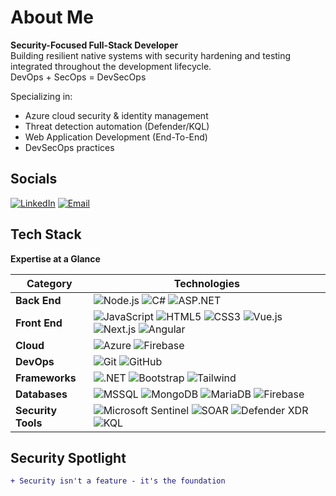 # About Me
**Security-Focused Full-Stack Developer**  
Building resilient native systems with security hardening and testing integrated throughout the development lifecycle.  
DevOps + SecOps = DevSecOps

Specializing in:  
  - Azure cloud security & identity management  
  - Threat detection automation (Defender/KQL)  
  - Web Application Development (End-To-End)  
  - DevSecOps practices

## Socials
[![LinkedIn](https://img.shields.io/badge/LinkedIn-Connect-%230077B5?logo=linkedin)](https://linkedin.com/in/mihlali-8934528-mabovula) 
[![Email](https://img.shields.io/badge/Email-Contact-%23D14836?logo=gmail)](mailto:mihlalimabovula597@gmail.com)

## Tech Stack
**Expertise at a Glance**

| Category          | Technologies                                                                 |
|-------------------|------------------------------------------------------------------------------|
| **Back End**      | ![Node.js](https://img.shields.io/badge/-Node.js-339933?logo=nodedotjs) ![C#](https://img.shields.io/badge/-C%23-239120?logo=csharp) ![ASP.NET](https://img.shields.io/badge/-ASP.NET-512BD4?logo=dotnet) |
| **Front End**     | ![JavaScript](https://img.shields.io/badge/-JavaScript-F7DF1E?logo=javascript&logoColor=black) ![HTML5](https://img.shields.io/badge/-HTML5-E34F26?logo=html5) ![CSS3](https://img.shields.io/badge/-CSS3-1572B6?logo=css3) ![Vue.js](https://img.shields.io/badge/-Vue.js-4FC08D?logo=vuedotjs) ![Next.js](https://img.shields.io/badge/-Next.js-000000?logo=nextdotjs) ![Angular](https://img.shields.io/badge/-Angular-DD0031?logo=angular) |
| **Cloud**         | ![Azure](https://img.shields.io/badge/-Azure-0078D4?logo=microsoftazure) ![Firebase](https://img.shields.io/badge/-Firebase-FFCA28?logo=firebase&logoColor=black) |
| **DevOps**        | ![Git](https://img.shields.io/badge/-Git-F05032?logo=git) ![GitHub](https://img.shields.io/badge/-GitHub-181717?logo=github) |
| **Frameworks**    | ![.NET](https://img.shields.io/badge/-.NET-512BD4?logo=dotnet) ![Bootstrap](https://img.shields.io/badge/-Bootstrap-7952B3?logo=bootstrap) ![Tailwind](https://img.shields.io/badge/-Tailwind_CSS-38B2AC?logo=tailwind-css) |
| **Databases**     | ![MSSQL](https://img.shields.io/badge/-SQL%20Server-CC2927?logo=microsoftsqlserver) ![MongoDB](https://img.shields.io/badge/-MongoDB-47A248?logo=mongodb) ![MariaDB](https://img.shields.io/badge/-MariaDB-003545?logo=mariadb) ![Firebase](https://img.shields.io/badge/-Firebase-FFCA28?logo=firebase&logoColor=black) |
| **Security Tools**| ![Microsoft Sentinel](https://img.shields.io/badge/-Microsoft_Sentinel-0078D4?logo=microsoft) ![SOAR](https://img.shields.io/badge/-SOAR-0078D4?logo=microsoft) ![Defender XDR](https://img.shields.io/badge/-Defender_XDR-0078D4?logo=microsoft) ![KQL](https://img.shields.io/badge/-KQL-0078D4?logo=microsoftazure) |

## Security Spotlight
```diff
+ Security isn't a feature - it's the foundation
